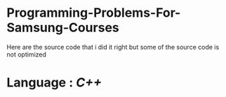 # Programming-Problems-For-Samsung-Courses

Here are the source code that i did it right but some of the source code is not optimized

# Language : *C++*